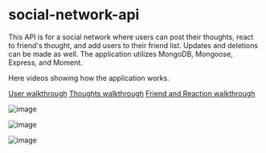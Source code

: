 # social-network-api

This API is for a social network where users can post their thoughts, react to friend's thought, and add users to their friend list. Updates and deletions can be made as well. The application utilizes MongoDB, Mongoose, Express, and Moment.

Here videos showing how the application works.

[User walkthrough](https://drive.google.com/file/d/10enZxbmEYK-UUBR7TISLbXx92mYeF_wA/view)
[Thoughts walkthrough](https://drive.google.com/file/d/16qsD0YFvt2OjtlZUerdqrK8U-HnqDzrz/view)
[Friend and Reaction walkthrough](https://drive.google.com/file/d/1oVocKwhafT9GEJSPUQEEIEkA6PkwlPHc/view)


![image](https://user-images.githubusercontent.com/92134569/158084401-8426fa9d-d277-495d-9324-4aad7d18c20b.png)

![image](https://user-images.githubusercontent.com/92134569/158084437-4ae2a6a4-0ffd-4fd5-97ed-10e3b2532f09.png)

![image](https://user-images.githubusercontent.com/92134569/158084507-22b57430-a1fb-4001-a078-21688b501958.png)